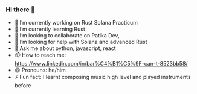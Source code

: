 ### Hi there 👋

- 🔭 I’m currently working on Rust Solana Practicum
- 🌱 I’m currently learning Rust
- 👯 I’m looking to collaborate on Patika Dev,
- 🤔 I’m looking for help with Solana and advanced Rust
- 💬 Ask me about python, javascript, react
- 📫 How to reach me: https://www.linkedin.com/in/bar%C4%B1%C5%9F-can-t-8523bb58/
- 😄 Pronouns: he/him
- ⚡ Fun fact: I learnt composing music high level and played instruments before


